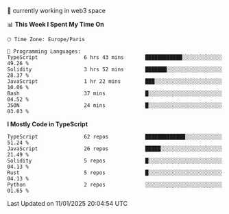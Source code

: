 🔭 currently working in web3 space

<!--START_SECTION:waka-->
📊 **This Week I Spent My Time On** 

```text
🕑︎ Time Zone: Europe/Paris

💬 Programming Languages: 
TypeScript               6 hrs 43 mins       ████████████░░░░░░░░░░░░░   49.26 % 
Solidity                 3 hrs 52 mins       ███████░░░░░░░░░░░░░░░░░░   28.37 % 
JavaScript               1 hr 22 mins        ███░░░░░░░░░░░░░░░░░░░░░░   10.06 % 
Bash                     37 mins             █░░░░░░░░░░░░░░░░░░░░░░░░   04.52 % 
JSON                     24 mins             █░░░░░░░░░░░░░░░░░░░░░░░░   03.03 % 
```

**I Mostly Code in TypeScript** 

```text
TypeScript               62 repos            █████████████░░░░░░░░░░░░   51.24 % 
JavaScript               26 repos            █████░░░░░░░░░░░░░░░░░░░░   21.49 % 
Solidity                 5 repos             █░░░░░░░░░░░░░░░░░░░░░░░░   04.13 % 
Rust                     5 repos             █░░░░░░░░░░░░░░░░░░░░░░░░   04.13 % 
Python                   2 repos             ░░░░░░░░░░░░░░░░░░░░░░░░░   01.65 % 
```




 Last Updated on 11/01/2025 20:04:54 UTC
<!--END_SECTION:waka-->
